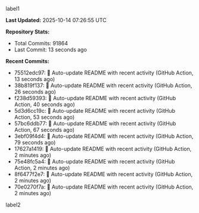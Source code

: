 
label1 
<!-- ACTIVITY_START -->
**Last Updated:** 2025-10-14 07:26:55 UTC

**Repository Stats:**
- Total Commits: 91864
- Last Commit: 13 seconds ago

**Recent Commits:**
- 75512edc97: 🤖 Auto-update README with recent activity (GitHub Action, 13 seconds ago)
- 38b819f137: 🤖 Auto-update README with recent activity (GitHub Action, 26 seconds ago)
- f238d59393: 🤖 Auto-update README with recent activity (GitHub Action, 40 seconds ago)
- 5d3d6cc19c: 🤖 Auto-update README with recent activity (GitHub Action, 53 seconds ago)
- 57bc6ddb77: 🤖 Auto-update README with recent activity (GitHub Action, 67 seconds ago)
- 3ebf09f4d4: 🤖 Auto-update README with recent activity (GitHub Action, 79 seconds ago)
- 17627a1419: 🤖 Auto-update README with recent activity (GitHub Action, 2 minutes ago)
- 75e48fc5a4: 🤖 Auto-update README with recent activity (GitHub Action, 2 minutes ago)
- 8f6477f2e7: 🤖 Auto-update README with recent activity (GitHub Action, 2 minutes ago)
- 70e0270f7a: 🤖 Auto-update README with recent activity (GitHub Action, 2 minutes ago)
<!-- ACTIVITY_END -->

label2
